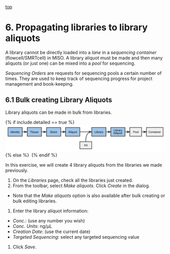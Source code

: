 <a name="libraries-to-library-aliquots" href="#" id="toplink">top</a>

# 6. Propagating libraries to library aliquots

A library cannot be directly loaded into a _lane_ in a _sequencing container_
(flowcell/SMRTcell) in MISO. A library aliquot must be made and then many aliquots
(or just one) can be mixed into a _pool_ for sequencing.

_Sequencing Orders_ are requests for sequencing pools a certain number of times. They are
used to keep track of sequencing progress for project management and book-keeping.

## 6.1 Bulk creating Library Aliquots
Library aliquots can be made in bulk from libraries.

{% if include.detailed == true %}
<img src="pics/flow-library-aliquot.svg"/>
{% else %}
<img srg="pics/plain-flow-library-aliquot.svg"/>
{% endif %}

In this exercise, we will create 4 library aliquots from the libraries we
made previously.

1. On the _Libraries_ page, check all the libraries just created.
1. From the toolbar, select _Make aliquots_. Click _Create_ in the dialog.
  * Note that the _Make aliquots_ option is also available after bulk creating
    or bulk editing libraries.
1. Enter the library aliquot information:
  * _Conc._: (use any number you wish)
  * _Conc. Units_: ng/µL
  * _Creation Date_: (use the current date)
  * _Targeted Sequencing_: select any targeted sequencing value
1. Click _Save_.

